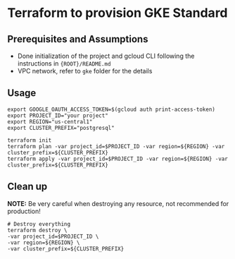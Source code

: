 # Terraform to provision GKE Standard

## Prerequisites and Assumptions
* Done initialization of the project and gcloud CLI following the instructions in `{ROOT}/README.md`
* VPC network, refer to `gke` folder for the details

## Usage
```
export GOOGLE_OAUTH_ACCESS_TOKEN=$(gcloud auth print-access-token)
export PROJECT_ID="your project"
export REGION="us-central1"
export CLUSTER_PREFIX="postgresql"

terraform init
terraform plan -var project_id=$PROJECT_ID -var region=${REGION} -var cluster_prefix=${CLUSTER_PREFIX}
terraform apply -var project_id=$PROJECT_ID -var region=${REGION} -var cluster_prefix=${CLUSTER_PREFIX}
```
## Clean up
**NOTE:** Be very careful when destroying any resource, not recommended for production!
```
# Destroy everything
terraform destroy \
-var project_id=$PROJECT_ID \
-var region=${REGION} \
-var cluster_prefix=${CLUSTER_PREFIX}